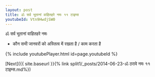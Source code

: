 ```yaml
---
layout: post
title: ॐ सर्व भूतानां वाहितहरे नमः ११ टाइम्स
youtubeId: Vtn9HwdjSW0
---
```

 
 
 ॐ सर्व भूतानां वाहितहरे नमः  
 
 -  कौन सभी जानवरों को अस्तित्व में रखता है / काम करता है 
 
  
 
  
 
 
 
 
 
 


{% include youtubePlayer.html id=page.youtubeId %}
 
[Next]({{ site.baseurl }}{% link  split1/_posts/2014-06-23-ॐ ठरावे नमः ११ टाइम्स.md%})
 
